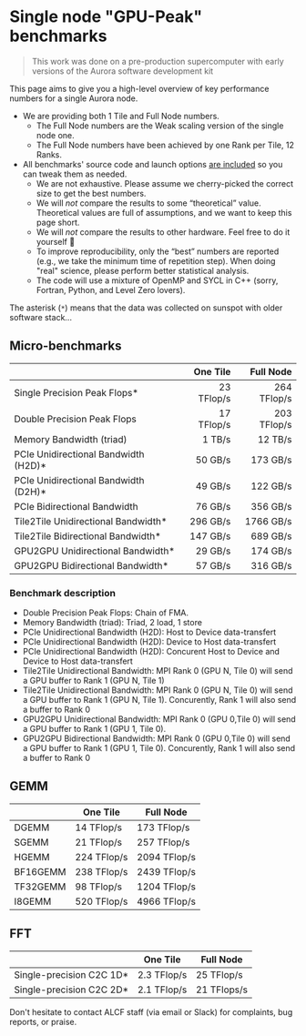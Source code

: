 # Single node "GPU-Peak" benchmarks

> This work was done on a pre-production supercomputer with early versions of the Aurora software development kit

This page aims to give you a high-level overview of key performance numbers for a single Aurora node.

- We are providing both 1 Tile and Full Node numbers.
  - The Full Node numbers are the Weak scaling version of the single node one.
  - The Full Node numbers have been achieved by one Rank per Tile, 12 Ranks.
- All benchmarks' source code and launch options [are included](https://github.com/argonne-lcf/user-guides/tree/main/docs/aurora/node-performance-overview/src) so you can tweak them as needed.
   - We are not exhaustive. Please assume we cherry-picked the correct size to get the best numbers.
   - We will *not* compare the results to some “theoretical” value.  Theoretical values are full of assumptions, and we want to keep this page short.
   - We will *not* compare the results to other hardware. Feel free to do it yourself 🙂
   - To improve reproducibility, only the “best” numbers are reported (e.g., we take the minimum time of repetition step). When doing "real" science, please perform better statistical analysis.
   - The code will use a mixture of OpenMP and SYCL in C++ (sorry, Fortran, Python, and Level Zero lovers).

The asterisk (`*`) means that the data was collected on sunspot with older software stack...

## Micro-benchmarks

|            | One Tile   | Full Node  |
| -----------|-----------:|-----------:|
| Single Precision Peak Flops* | 23 TFlop/s  | 264 TFlop/s|
| Double Precision Peak Flops  | 17 TFlop/s  | 203 TFlop/s|
| Memory Bandwidth (triad)  | 1 TB/s | 12 TB/s |
| PCIe Unidirectional Bandwidth (H2D)* | 50 GB/s | 173 GB/s |
| PCIe Unidirectional Bandwidth (D2H)* | 49 GB/s | 122 GB/s |
| PCIe Bidirectional Bandwidth  | 76 GB/s | 356 GB/s |
| Tile2Tile Unidirectional Bandwidth* | 296 GB/s | 1766 GB/s |
| Tile2Tile Bidirectional Bandwidth* | 147 GB/s | 689 GB/s |
| GPU2GPU Unidirectional Bandwidth* | 29 GB/s | 174 GB/s |
| GPU2GPU Bidirectional Bandwidth* | 57 GB/s | 316 GB/s |

### Benchmark description
 
- Double Precision Peak Flops: Chain of FMA.
- Memory Bandwidth (triad): Triad, 2 load, 1 store
- PCIe Unidirectional Bandwidth (H2D): Host to Device data-transfert
- PCIe Unidirectional Bandwidth (H2D): Device to Host data-transfert
- PCIe Unidirectional Bandwidth (H2D): Concurent Host to Device and Device to Host data-transfert
- Tile2Tile Unidirectional Bandwidth: MPI Rank 0 (GPU N, Tile 0) will send a GPU buffer to Rank 1 (GPU N, Tile 1)
- Tile2Tile Unidirectional Bandwidth: MPI Rank 0 (GPU N, Tile 0) will send a GPU buffer to Rank 1 (GPU N, Tile 1). Concurently, Rank 1 will also send a buffer to Rank 0
- GPU2GPU Unidirectional Bandwidth: MPI Rank 0 (GPU 0,Tile 0) will send a GPU buffer to Rank 1 (GPU 1, Tile 0).
- GPU2GPU Bidirectional Bandwidth: MPI Rank 0 (GPU 0,Tile 0) will send a GPU buffer to Rank 1 (GPU 1, Tile 0). Concurently, Rank 1 will also send a buffer to Rank 0

## GEMM

|          | One Tile   | Full Node   |
| ---------|------------|-------------|
| DGEMM    | 14 TFlop/s  |  173 TFlop/s |
| SGEMM    | 21 TFlop/s  |  257 TFlop/s |
| HGEMM    | 224 TFlop/s | 2094 TFlop/s |
| BF16GEMM | 238 TFlop/s | 2439 TFlop/s |
| TF32GEMM | 98 TFlop/s  | 1204 TFlop/s |
| I8GEMM   | 520 TFlop/s | 4966 TFlop/s |

## FFT

|          | One Tile   | Full Node   |
| ---------|------------|-------------|
| Single-precision C2C 1D* | 2.3 TFlop/s  | 25 TFlop/s |
| Single-precision C2C 2D* | 2.1 TFlop/s | 21 TFlops/s |

Don't hesitate to contact ALCF staff (via email or Slack) for complaints, bug reports, or praise.
